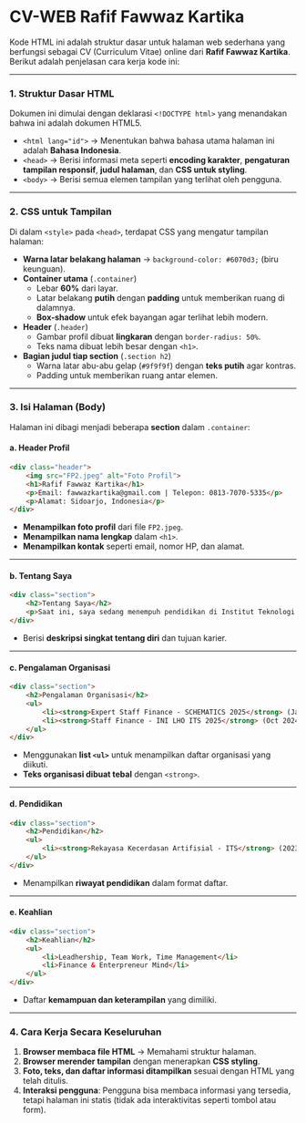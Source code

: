 # CV-WEB Rafif Fawwaz Kartika

Kode HTML ini adalah struktur dasar untuk halaman web sederhana yang berfungsi sebagai CV (Curriculum Vitae) online dari **Rafif Fawwaz Kartika**. Berikut adalah penjelasan cara kerja kode ini:

---

### **1. Struktur Dasar HTML**
Dokumen ini dimulai dengan deklarasi `<!DOCTYPE html>` yang menandakan bahwa ini adalah dokumen HTML5.

- `<html lang="id">` → Menentukan bahwa bahasa utama halaman ini adalah **Bahasa Indonesia**.
- `<head>` → Berisi informasi meta seperti **encoding karakter**, **pengaturan tampilan responsif**, **judul halaman**, dan **CSS untuk styling**.
- `<body>` → Berisi semua elemen tampilan yang terlihat oleh pengguna.

---

### **2. CSS untuk Tampilan**
Di dalam `<style>` pada `<head>`, terdapat CSS yang mengatur tampilan halaman:

- **Warna latar belakang halaman** → `background-color: #6070d3;` (biru keunguan).
- **Container utama** (`.container`) 
  - Lebar **60%** dari layar.
  - Latar belakang **putih** dengan **padding** untuk memberikan ruang di dalamnya.
  - **Box-shadow** untuk efek bayangan agar terlihat lebih modern.
- **Header** (`.header`)  
  - Gambar profil dibuat **lingkaran** dengan `border-radius: 50%`.
  - Teks nama dibuat lebih besar dengan `<h1>`.
- **Bagian judul tiap section** (`.section h2`)  
  - Warna latar abu-abu gelap (`#9f9f9f`) dengan **teks putih** agar kontras.
  - Padding untuk memberikan ruang antar elemen.

---

### **3. Isi Halaman (Body)**
Halaman ini dibagi menjadi beberapa **section** dalam `.container`:

#### **a. Header Profil**
```html
<div class="header">
    <img src="FP2.jpeg" alt="Foto Profil">
    <h1>Rafif Fawwaz Kartika</h1>
    <p>Email: fawwazkartika@gmail.com | Telepon: 0813-7070-5335</p>
    <p>Alamat: Sidoarjo, Indonesia</p>
</div>
```
- **Menampilkan foto profil** dari file `FP2.jpeg`.
- **Menampilkan nama lengkap** dalam `<h1>`.
- **Menampilkan kontak** seperti email, nomor HP, dan alamat.

---

#### **b. Tentang Saya**
```html
<div class="section">
    <h2>Tentang Saya</h2>
    <p>Saat ini, saya sedang menempuh pendidikan di Institut Teknologi Sepuluh Nopember (ITS) ...
</div>
```
- Berisi **deskripsi singkat tentang diri** dan tujuan karier.

---

#### **c. Pengalaman Organisasi**
```html
<div class="section">
    <h2>Pengalaman Organisasi</h2>
    <ul>
        <li><strong>Expert Staff Finance - SCHEMATICS 2025</strong> (Jan 2025 - Sekarang)</li>
        <li><strong>Staff Finance - INI LHO ITS 2025</strong> (Oct 2024 - Jan 2025)</li>
    </ul>
</div>
```
- Menggunakan **list `<ul>`** untuk menampilkan daftar organisasi yang diikuti.
- **Teks organisasi dibuat tebal** dengan `<strong>`.

---

#### **d. Pendidikan**
```html
<div class="section">
    <h2>Pendidikan</h2>
    <ul>
        <li><strong>Rekayasa Kecerdasan Artifisial - ITS</strong> (2023 - Sekarang)</li>
    </ul>
</div>
```
- Menampilkan **riwayat pendidikan** dalam format daftar.

---

#### **e. Keahlian**
```html
<div class="section">
    <h2>Keahlian</h2>
    <ul>
        <li>Leadhership, Team Work, Time Management</li>
        <li>Finance & Enterpreneur Mind</li>
    </ul>
</div>
```
- Daftar **kemampuan dan keterampilan** yang dimiliki.

---

### **4. Cara Kerja Secara Keseluruhan**
1. **Browser membaca file HTML** → Memahami struktur halaman.
2. **Browser merender tampilan** dengan menerapkan **CSS styling**.
3. **Foto, teks, dan daftar informasi ditampilkan** sesuai dengan HTML yang telah ditulis.
4. **Interaksi pengguna**: Pengguna bisa membaca informasi yang tersedia, tetapi halaman ini statis (tidak ada interaktivitas seperti tombol atau form).
